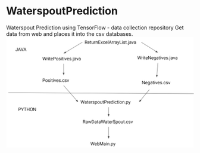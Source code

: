 # WaterspoutPrediction
Waterspout Prediction using TensorFlow - data collection repository
Get data from web and places it into the csv databases.
<img src="OtherFlowChart.jpg">
